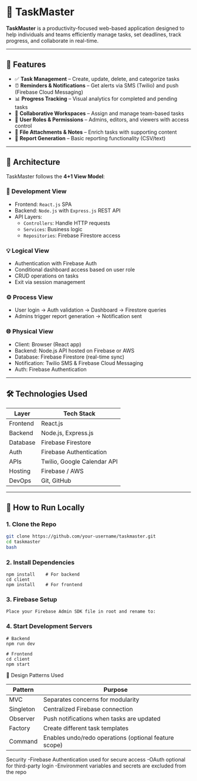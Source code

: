 # 🧠 TaskMaster

**TaskMaster** is a productivity-focused web-based application designed to help individuals and teams efficiently manage tasks, set deadlines, track progress, and collaborate in real-time.

---

## 📌 Features

- ✅ **Task Management** – Create, update, delete, and categorize tasks
- ⏰ **Reminders & Notifications** – Get alerts via SMS (Twilio) and push (Firebase Cloud Messaging)
- 📊 **Progress Tracking** – Visual analytics for completed and pending tasks
- 👥 **Collaborative Workspaces** – Assign and manage team-based tasks
- 🔐 **User Roles & Permissions** – Admins, editors, and viewers with access control
- 📁 **File Attachments & Notes** – Enrich tasks with supporting content
- 📄 **Report Generation** – Basic reporting functionality (CSV/text)

---

## 🧱 Architecture

TaskMaster follows the **4+1 View Model**:

### 🔧 Development View
- Frontend: `React.js` SPA
- Backend: `Node.js` with `Express.js` REST API
- API Layers:
  - `Controllers`: Handle HTTP requests
  - `Services`: Business logic
  - `Repositories`: Firebase Firestore access

### 💡 Logical View
- Authentication with Firebase Auth
- Conditional dashboard access based on user role
- CRUD operations on tasks
- Exit via session management

### ⚙️ Process View
- User login → Auth validation → Dashboard → Firestore queries
- Admins trigger report generation → Notification sent

### 🌐 Physical View
- Client: Browser (React app)
- Backend: Node.js API hosted on Firebase or AWS
- Database: Firebase Firestore (real-time sync)
- Notification: Twilio SMS & Firebase Cloud Messaging
- Auth: Firebase Authentication

---

## 🛠️ Technologies Used

| Layer        | Tech Stack                          |
|--------------|--------------------------------------|
| Frontend     | React.js                            |
| Backend      | Node.js, Express.js                 |
| Database     | Firebase Firestore                  |
| Auth         | Firebase Authentication             |
| APIs         | Twilio, Google Calendar API         |
| Hosting      | Firebase / AWS                      |
| DevOps       | Git, GitHub                         |

---

## 🧪 How to Run Locally

### 1. Clone the Repo
```bash
git clone https://github.com/your-username/taskmaster.git
cd taskmaster
bash
```

### 2. Install Dependencies
```
npm install    # For backend
cd client
npm install    # For frontend
```

### 3. Firebase Setup
```
Place your Firebase Admin SDK file in root and rename to:
```

### 4. Start Development Servers
   ```
 # Backend
npm run dev

# Frontend
cd client
npm start
```

🧩 Design Patterns Used

|Pattern	  |Purpose                                                  |
|-----------|---------------------------
|MVC        |Separates concerns for modularity                        |
|Singleton  |	Centralized Firebase connection                          |
|Observer	  |Push notifications when tasks are  updated                |
|Factory	  |Create different task templates                      |
|Command	  |Enables undo/redo operations (optional feature scope)|


Security
    -Firebase Authentication used for secure access
    -OAuth optional for third-party login
    -Environment variables and secrets are excluded from the repo


